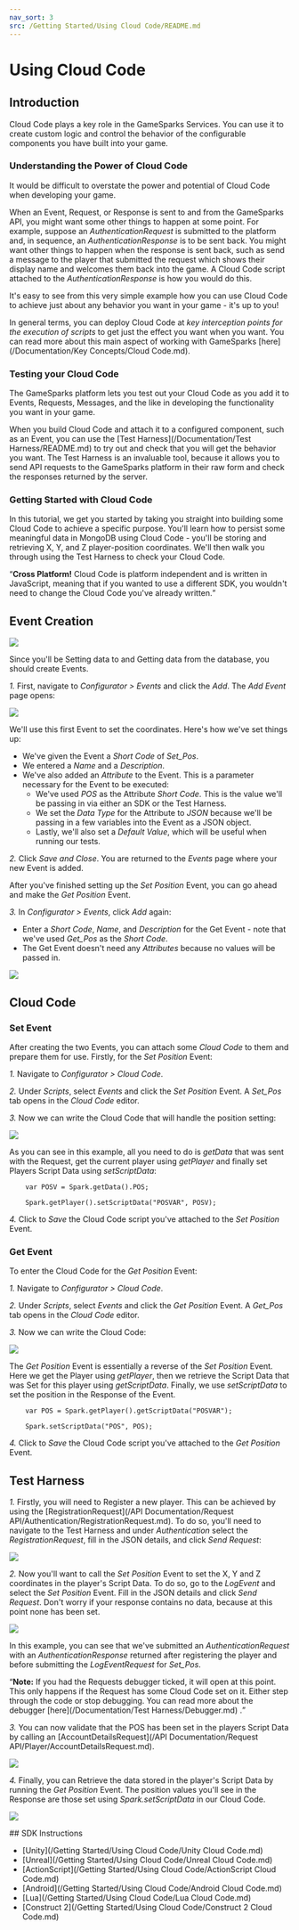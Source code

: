 ```yaml
---
nav_sort: 3
src: /Getting Started/Using Cloud Code/README.md
---
```


# Using Cloud Code

## Introduction

Cloud Code plays a key role in the GameSparks Services. You can use it to create custom logic and control the behavior of the configurable components you have built into your game.

### Understanding the Power of Cloud Code

It would be difficult to overstate the power and potential of Cloud Code when developing your game.

When an Event, Request, or Response is sent to and from the GameSparks API, you might want some other things to happen at some point. For example, suppose an *AuthenticationRequest* is submitted to the platform and, in sequence, an *AuthenticationResponse* is to be sent back. You might want other things to happen when the response is sent back, such as send a message to the player that submitted the request which shows their display name and welcomes them back into the game. A Cloud Code script attached to the *AuthenticationResponse* is how you would do this.

It's easy to see from this very simple example how you can use Cloud Code to achieve just about any behavior you want in your game - it's up to you!

In general terms, you can deploy Cloud Code at *key interception points for the execution of scripts* to get just the effect you want when you want. You can read more about this main aspect of working with GameSparks [here](/Documentation/Key Concepts/Cloud Code.md).

### Testing your Cloud Code

The GameSparks platform lets you test out your Cloud Code as you add it to Events, Requests, Messages, and the like in developing the functionality you want in your game.

When you build Cloud Code and attach it to a configured component, such as an Event, you can use the [Test Harness](/Documentation/Test Harness/README.md) to try out and check that you will get the behavior you want.
The Test Harness is an invaluable tool, because it allows you to send API requests to the GameSparks platform in their raw form and check the responses returned by the server.

### Getting Started with Cloud Code

In this tutorial, we get you started by taking you straight into building some Cloud Code to achieve a specific purpose. You'll learn how to persist some meaningful data in MongoDB using Cloud Code - you'll be storing and retrieving X, Y, and Z player-position coordinates. We'll then walk you through using the Test Harness to check your Cloud Code.

<q>**Cross Platform!** Cloud Code is platform independent and is written in JavaScript, meaning that if you wanted to use a different SDK, you wouldn't need to change the Cloud Code you've already written.</q>


## Event Creation

![](img/UsingCloudCode/15.png)

Since you'll be Setting data to and Getting data from the database, you should create Events.

*1.* First, navigate to *Configurator > Events* and click the *Add*. The *Add Event* page opens:

![](img/UsingCloudCode/16.png)

We'll use this first Event to set the coordinates. Here's how we've set things up:
* We've given the Event a *Short Code* of *Set_Pos*.
* We entered a *Name* and a *Description*.
* We've also added an *Attribute* to the Event. This is a parameter necessary for the Event to be executed:
  * We've used *POS* as the Attribute *Short Code*. This is the value we'll be passing in via either an SDK or the Test Harness.
  * We set the *Data Type* for the Attribute to *JSON* because we'll be passing in a few variables into the Event as a JSON object.
  * Lastly, we'll also set a *Default Value*, which will be useful when running our tests.

*2.* Click *Save and Close*. You are returned to the *Events* page where your new Event is added.

After you've finished setting up the *Set Position* Event, you can go ahead and make the *Get Position* Event.

*3.* In *Configurator > Events*, click *Add* again:
* Enter a *Short Code*, *Name*, and *Description* for the Get Event - note that we've used *Get_Pos* as the *Short Code*.
* The Get Event doesn't need any *Attributes* because no values will be passed in.

![](img/UsingCloudCode/17.png)

## Cloud Code

### Set Event

After creating the two Events, you can attach some *Cloud Code* to them and prepare them for use. Firstly, for the *Set Position* Event:

*1.* Navigate to *Configurator > Cloud Code*.

*2.* Under *Scripts*, select *Events* and click the *Set Position* Event. A *Set_Pos* tab opens in the *Cloud Code* editor.

*3.* Now we can write the Cloud Code that will handle the position setting:

![](img/UsingCloudCode/18.png)

As you can see in this example, all you need to do is *getData* that was sent with the Request, get the current player using *getPlayer* and finally set Players Script Data using *setScriptData*:


```
    var POSV = Spark.getData().POS;

    Spark.getPlayer().setScriptData("POSVAR", POSV);

```

*4.* Click to *Save* the Cloud Code script you've attached to the *Set Position* Event.

### Get Event

To enter the Cloud Code for the *Get Position* Event:

*1.* Navigate to *Configurator > Cloud Code*.

*2.* Under *Scripts*, select *Events* and click the *Get Position* Event. A *Get_Pos* tab opens in the *Cloud Code* editor.

*3.* Now we can write the Cloud Code:  

![](img/UsingCloudCode/19.png)

The *Get Position* Event is essentially a reverse of the *Set Position* Event. Here we get the Player using *getPlayer*, then we retrieve the Script Data that was Set for this player using *getScriptData*. Finally, we use *setScriptData* to set the position in the Response of the Event.


```
    var POS = Spark.getPlayer().getScriptData("POSVAR");

    Spark.setScriptData("POS", POS);

```

*4.* Click to *Save* the Cloud Code script you've attached to the *Get Position* Event.

## Test Harness

*1.* Firstly, you will need to Register a new player. This can be achieved by using the [RegistrationRequest](/API Documentation/Request API/Authentication/RegistrationRequest.md). To do so, you'll need to navigate to the Test Harness and under *Authentication* select the *RegistrationRequest*, fill in the JSON details, and click *Send Request*:

![](img/UsingCloudCode/20.png)

*2.* Now you'll want to call the *Set Position* Event to set the X, Y and Z coordinates in the player's Script Data. To do so, go to the *LogEvent* and select the *Set Position* Event. Fill in the JSON details and click *Send Request*. Don't worry if your response contains no data, because at this point none has been set. 

![](img/UsingCloudCode/21.png)

In this example, you can see that we've submitted an *AuthenticationRequest* with an *AuthenticationResponse* returned after registering the player and before submitting the *LogEventRequest* for *Set_Pos*.

<q>**Note:** If you had the Requests debugger ticked, it will open at this point. This only happens if the Request has some Cloud Code set on it. Either step through the code or stop debugging. You can read more about the debugger [here](/Documentation/Test Harness/Debugger.md) .</q>

*3.* You can now validate that the POS has been set in the players Script Data by calling an [AccountDetailsRequest](/API Documentation/Request API/Player/AccountDetailsRequest.md).

![](img/UsingCloudCode/22.png)

*4.* Finally, you can Retrieve the data stored in the player's Script Data by running the *Get Position* Event. The position values you'll see in the Response are those set using *Spark.setScriptData* in our Cloud Code.


![](img/UsingCloudCode/23.png)


## SDK Instructions

* [Unity](/Getting Started/Using Cloud Code/Unity Cloud Code.md)
* [Unreal](/Getting Started/Using Cloud Code/Unreal Cloud Code.md)
* [ActionScript](/Getting Started/Using Cloud Code/ActionScript Cloud Code.md)
* [Android](/Getting Started/Using Cloud Code/Android Cloud Code.md)
* [Lua](/Getting Started/Using Cloud Code/Lua Cloud Code.md)
* [Construct 2](/Getting Started/Using Cloud Code/Construct 2 Cloud Code.md)
